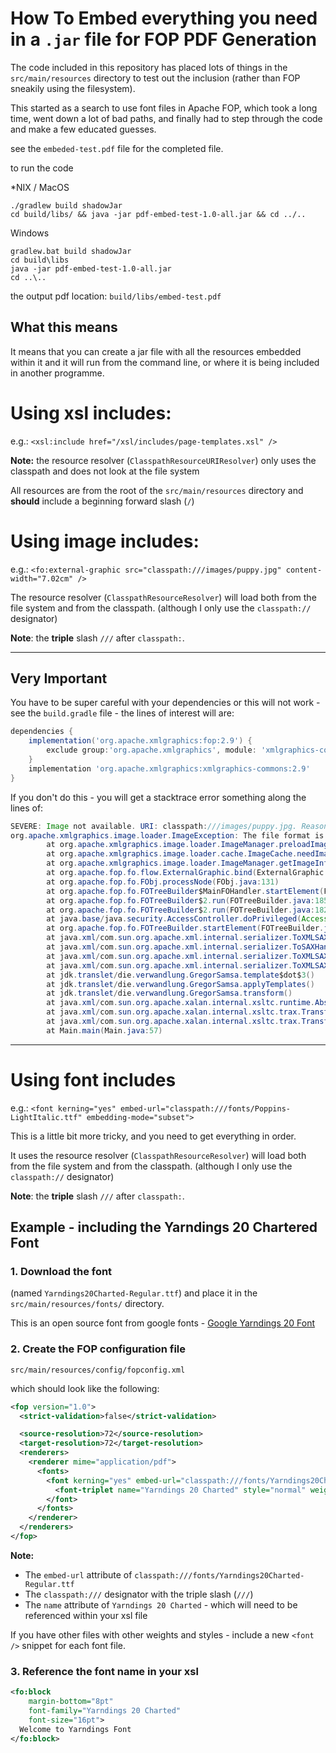 # How To Embed everything you need in a `.jar` file for FOP PDF Generation

The code included in this repository has placed lots of things in the `src/main/resources` directory to test out the inclusion (rather than FOP sneakily using the filesystem).

This started as a search to use font files in Apache FOP, which took a long time, went down a lot of bad paths, and finally had to step through the code and make a few educated guesses.

see the `embeded-test.pdf` file for the completed file.

to run the code

*NIX / MacOS 

```shell
./gradlew build shadowJar
cd build/libs/ && java -jar pdf-embed-test-1.0-all.jar && cd ../..
```

Windows
```shell
gradlew.bat build shadowJar
cd build\libs
java -jar pdf-embed-test-1.0-all.jar
cd ..\..
```

the output pdf location: `build/libs/embed-test.pdf`

## What this means

It means that you can create a jar file with all the resources embedded within it and it will run from the command line, or where it is being included in another programme.

# Using xsl includes:

e.g.: `<xsl:include href="/xsl/includes/page-templates.xsl" />`

**Note:** the resource resolver (`ClasspathResourceURIResolver`) only uses the classpath and does not look at the file system

All resources are from the root of the `src/main/resources` directory and **should** include a beginning forward slash (`/`)

# Using image includes:

e.g.:  `<fo:external-graphic src="classpath:///images/puppy.jpg" content-width="7.02cm" />`

The resource resolver (`ClasspathResourceResolver`) will load both from the file system and from the classpath. (although I only use the `classpath://` designator)

**Note**: the **triple** slash `///` after `classpath:`.

---

## Very Important

You have to be super careful with your dependencies or this will not work - see the `build.gradle` file - the lines of interest will are:

```groovy
dependencies {
    implementation('org.apache.xmlgraphics:fop:2.9') {
        exclude group:'org.apache.xmlgraphics', module: 'xmlgraphics-commons'
    }
    implementation 'org.apache.xmlgraphics:xmlgraphics-commons:2.9'
}
```

If you don't do this - you will get a stacktrace error something along the lines of:

```java
SEVERE: Image not available. URI: classpath:///images/puppy.jpg. Reason: org.apache.xmlgraphics.image.loader.ImageException: The file format is not supported. No ImagePreloader found for classpath:///images/puppy.jpg (No context info available)
org.apache.xmlgraphics.image.loader.ImageException: The file format is not supported. No ImagePreloader found for classpath:///images/puppy.jpg
        at org.apache.xmlgraphics.image.loader.ImageManager.preloadImage(ImageManager.java:181)
        at org.apache.xmlgraphics.image.loader.cache.ImageCache.needImageInfo(ImageCache.java:127)
        at org.apache.xmlgraphics.image.loader.ImageManager.getImageInfo(ImageManager.java:123)
        at org.apache.fop.fo.flow.ExternalGraphic.bind(ExternalGraphic.java:81)
        at org.apache.fop.fo.FObj.processNode(FObj.java:131)
        at org.apache.fop.fo.FOTreeBuilder$MainFOHandler.startElement(FOTreeBuilder.java:321)
        at org.apache.fop.fo.FOTreeBuilder$2.run(FOTreeBuilder.java:185)
        at org.apache.fop.fo.FOTreeBuilder$2.run(FOTreeBuilder.java:182)
        at java.base/java.security.AccessController.doPrivileged(AccessController.java:318)
        at org.apache.fop.fo.FOTreeBuilder.startElement(FOTreeBuilder.java:181)
        at java.xml/com.sun.org.apache.xml.internal.serializer.ToXMLSAXHandler.closeStartTag(ToXMLSAXHandler.java:206)
        at java.xml/com.sun.org.apache.xml.internal.serializer.ToSAXHandler.flushPending(ToSAXHandler.java:250)
        at java.xml/com.sun.org.apache.xml.internal.serializer.ToXMLSAXHandler.endElement(ToXMLSAXHandler.java:245)
        at java.xml/com.sun.org.apache.xml.internal.serializer.ToXMLSAXHandler.endElement(ToXMLSAXHandler.java:557)
        at jdk.translet/die.verwandlung.GregorSamsa.template$dot$3()
        at jdk.translet/die.verwandlung.GregorSamsa.applyTemplates()
        at jdk.translet/die.verwandlung.GregorSamsa.transform()
        at java.xml/com.sun.org.apache.xalan.internal.xsltc.runtime.AbstractTranslet.transform(AbstractTranslet.java:627)
        at java.xml/com.sun.org.apache.xalan.internal.xsltc.trax.TransformerImpl.transform(TransformerImpl.java:782)
        at java.xml/com.sun.org.apache.xalan.internal.xsltc.trax.TransformerImpl.transform(TransformerImpl.java:395)
        at Main.main(Main.java:57)

```

---

# Using font includes

e.g.: `<font kerning="yes" embed-url="classpath:///fonts/Poppins-LightItalic.ttf" embedding-mode="subset">`

This is a little bit more tricky, and you need to get everything in order.

It uses the resource resolver (`ClasspathResourceResolver`) will load both from the file system and from the classpath. (although I only use the `classpath://` designator)

**Note**: the **triple** slash `///` after `classpath:`.

## Example - including the Yarndings 20 Chartered Font

### 1. Download the font
(named `Yarndings20Charted-Regular.ttf`) and place it in the `src/main/resources/fonts/` directory.

This is an open source font from google fonts - [Google Yarndings 20 Font](https://fonts.google.com/specimen/Yarndings+20)

### 2. Create the FOP configuration file 

`src/main/resources/config/fopconfig.xml`

which should look like the following:

```xml
<fop version="1.0">
  <strict-validation>false</strict-validation>

  <source-resolution>72</source-resolution>
  <target-resolution>72</target-resolution>
  <renderers>
    <renderer mime="application/pdf">
      <fonts>
        <font kerning="yes" embed-url="classpath:///fonts/Yarndings20Charted-Regular.ttf" embedding-mode="subset">
          <font-triplet name="Yarndings 20 Charted" style="normal" weight="normal"/>
        </font>
      </fonts>
    </renderer>
  </renderers>
</fop>
```
**Note:**

 - The `embed-url` attribute of `classpath:///fonts/Yarndings20Charted-Regular.ttf` 
 - The `classpath:///` designator with the triple slash (`///`)
 - The `name` attribute of `Yarndings 20 Charted` - which will need to be referenced within your xsl file


If you have other files with other weights and styles - include a new `<font />` snippet for each font file. 

### 3. Reference the font name in your xsl

```xml
<fo:block 
    margin-bottom="8pt" 
    font-family="Yarndings 20 Charted" 
    font-size="16pt">
  Welcome to Yarndings Font
</fo:block>
```

